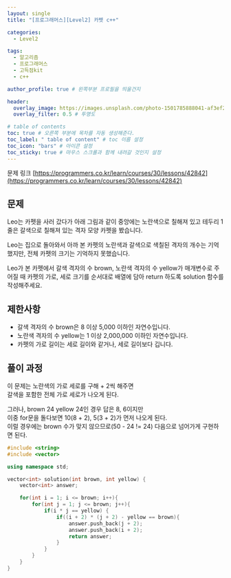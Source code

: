 ```yaml
---
layout: single
title: "[프로그래머스][Level2] 카펫 c++"

categories:
  - Level2

tags:
  - 알고리즘
  - 프로그래머스
  - 고득점kit
  - c++

author_profile: true # 왼쪽부분 프로필을 띄울건지

header:
  overlay_image: https://images.unsplash.com/photo-1501785888041-af3ef285b470?ixlib=rb-1.2.1&ixid=eyJhcHBfaWQiOjEyMDd9&auto=format&fit=crop&w=1350&q=80
  overlay_filter: 0.5 # 투명도

# table of contents
toc: true # 오른쪽 부분에 목차를 자동 생성해준다.
toc_label: " table of content" # toc 이름 설정
toc_icon: "bars" # 아이콘 설정
toc_sticky: true # 마우스 스크롤과 함께 내려갈 것인지 설정
---
```


문제 링크 [https://programmers.co.kr/learn/courses/30/lessons/42842](https://programmers.co.kr/learn/courses/30/lessons/42842)

## 문제

Leo는 카펫을 사러 갔다가 아래 그림과 같이 중앙에는 노란색으로 칠해져 있고 테두리 1줄은 갈색으로 칠해져 있는 격자 모양 카펫을 봤습니다.

Leo는 집으로 돌아와서 아까 본 카펫의 노란색과 갈색으로 색칠된 격자의 개수는 기억했지만, 전체 카펫의 크기는 기억하지 못했습니다.

Leo가 본 카펫에서 갈색 격자의 수 brown, 노란색 격자의 수 yellow가 매개변수로 주어질 때 카펫의 가로, 세로 크기를 순서대로 배열에 담아 return 하도록 solution 함수를 작성해주세요.

## 제한사항

- 갈색 격자의 수 brown은 8 이상 5,000 이하인 자연수입니다.
- 노란색 격자의 수 yellow는 1 이상 2,000,000 이하인 자연수입니다.
- 카펫의 가로 길이는 세로 길이와 같거나, 세로 길이보다 깁니다.

## 풀이 과정

이 문제는 노란색의 가로 세로를 구해 + 2씩 해주면  
갈색을 포함한 전체 가로 세로가 나오게 된다.

그러나, brown 24 yellow 24인 경우 답은 8, 6이지만  
이중 for문을 돌다보면 10(8 + 2), 5(3 + 2)가 먼저 나오게 된다.  
이럴 경우에는 brown 수가 맞지 않으므로(50 - 24 != 24) 다음으로 넘어가게 구현하면 된다.

```c++
#include <string>
#include <vector>

using namespace std;

vector<int> solution(int brown, int yellow) {
    vector<int> answer;

    for(int i = 1; i <= brown; i++){
        for(int j = 1; j <= brown; j++){
            if(i * j == yellow) {
                if((i + 2) * (j + 2) - yellow == brown){
                    answer.push_back(j + 2);
                    answer.push_back(i + 2);
                    return answer;
                }
            }
        }
    }
}
```
